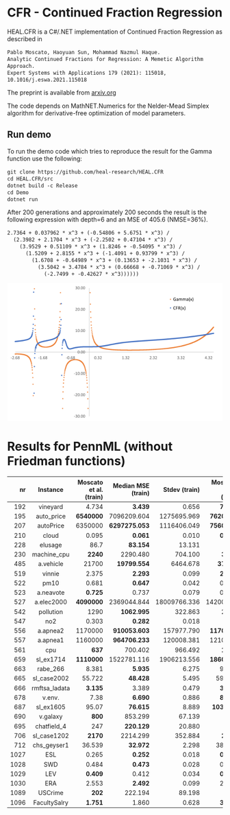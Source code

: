 # CFR - Continued Fraction Regression

HEAL.CFR is a C#/.NET implementation of Continued Fraction Regression as described in 
```
Pablo Moscato, Haoyuan Sun, Mohammad Nazmul Haque.
Analytic Continued Fractions for Regression: A Memetic Algorithm Approach.
Expert Systems with Applications 179 (2021): 115018, 10.1016/j.eswa.2021.115018
```
The preprint is available from [arxiv.org](https://arxiv.org/abs/2001.00624)

The code depends on MathNET.Numerics for the Nelder-Mead Simplex algorithm for derivative-free optimization of model parameters.

## Run demo

To run the demo code which tries to reproduce the result for the Gamma function use the following:
```
git clone https://github.com/heal-research/HEAL.CFR
cd HEAL.CFR/src
dotnet build -c Release
cd Demo
dotnet run
``` 

After 200 generations and approximately 200 seconds the result is the following expression with depth=6 and an MSE of 405.6 (NMSE=36%).

```
2.7364 + 0.037962 * x^3 + (-0.54806 + 5.6751 * x^3) /
  (2.3982 + 2.1704 * x^3 + (-2.2502 + 0.47104 * x^3) / 
    (3.9529 + 0.51109 * x^3 + (1.8246 + -0.54095 * x^3) / 
      (1.5209 + 2.8155 * x^3 + (-1.4091 + 0.93799 * x^3) / 
        (1.6708 + -0.64989 * x^3 + (0.13653 + -2.1031 * x^3) / 
          (3.5042 + 3.4784 * x^3 + (0.66668 + -0.71069 * x^3) / 
            (-2.7499 + -0.42627 * x^3))))))
```

![Scatter plot for Gamma function](src/Demo/gamma.png)

# Results for PennML (without Friedman functions)
nr  | Instance | Moscato et al. (train) | Median MSE (train) | Stdev (train) | Moscato et al. (test) | Median MSE (test) | Stdev (test) | count
--: | :------: | ---------------------: | -----------------: | ------------: | --------------------: | ----------------: | -----------: | ----:
192 | vineyard | 4.734 | **3.439** | 0.656 | **7.993** | 9.493 | 78.494 | 30
195 | auto_price | **6540000** | 7096209.604 | 1275695.969 | **7620000** | 8035568.986 | 2071094.757 | 30
207 | autoPrice | 6350000 | **6297275.053** | 1116406.049 | **7560000** | 7827328.823 | 6343703.564 | 30
210 | cloud | 0.095 | **0.061** | 0.010 | **0.165** | 0.335 | 0.856 | 30
228 | elusage | 86.7 | **83.154** | 13.131 | **119** | 128.058 | 11662.035 | 30
230 | machine_cpu | **2240** | 2290.480 | 704.100 | **3740** | 4530.875 | 20231.100 | 30
485 | a.vehicle | 21700 | **19799.554** | 6464.678 | **37300** | 37382.613 | 26984.828 | 30
519 | vinnie | 2.375 | **2.293** | 0.099 | **2.371** | 2.514 | 0.351 | 30
522 | pm10 | 0.681 | **0.647** | 0.042 | 0.693 | **0.683** | 0.107 | 30
523 | a.neavote | **0.725** | 0.737 | 0.079 | 0.903 | **0.755** | 0.454 | 30
527 | a.elec2000 | **4090000** | 2369044.844 | 18009766.336 | 14200000 | **13654235.001** | 106630949.380 | 30
542 | pollution | 1290 | **1062.995** | 322.863 | 2400 | **2180.441** | 3703.602 | 30
547 | no2 | 0.303 | **0.282** | 0.018 | 0.32 | **0.304** | 0.070 | 30
556 | a.apnea2 | 1170000 | **910053.603** | 157977.790 | **1170000** | 1374304.924 | 473594.166 | 30
557 | a.apnea1 | 1160000 | **964706.233** | 120008.381 | 1210000 | **1057566.636** | 432611.656 | 30
561 | cpu | **637** | 700.402 | 966.492 | **1330** | 2101.871 | 100387.980 | 30
659 | sl_ex1714 | **1110000** | 1522781.116 | 1906213.556 | **1860000** | 2791205.448 | 3218940.610 | 30
663 | rabe_266 | 8.381 | **5.935** | 6.275 | 9.641 | **8.240** | 35.170 | 30
665 | sl_case2002 | 55.722 | **48.428** | 5.495 | 59.521 | **59.223** | 95.357 | 30
666 | rmftsa_ladata | **3.135** | 3.389 | 0.479 | **3.208** | 3.774 | 5440.485 | 30
678 | v.env. | 7.38 | **6.690** | 0.886 | **8.412** | 9.895 | 765.319 | 30
687 | sl_ex1605 | 95.07 | **76.615** | 8.889 | **103.057** | 123.636 | 66.445 | 30
690 | v.galaxy | **800** | 853.299 | 67.139 | **886** | 930.552 | 4994.997 | 30
695 | chatfield_4 | 247 | **220.129** | 20.880 | 296 | **287.365** | 1429.303 | 30
706 | sl_case1202 | **2170** | 2214.299 | 352.884 | **2800** | 2901.182 | 1284.255 | 30
712 | chs_geyser1 | 36.539 | **32.972** | 2.298 | 38.619 | **38.342** | 7.085 | 30
1027 | ESL | 0.265 | **0.252** | 0.018 | **0.309** | 0.325 | 0.203 | 30
1028 | SWD | 0.484 | **0.473** | 0.028 | 0.488 | **0.475** | 0.043 | 30
1029 | LEV | **0.409** | 0.412 | 0.034 | **0.418** | 0.451 | 0.054 | 30
1030 | ERA | 2.553 | **2.492** | 0.099 | 2.665 | **2.622** | 0.190 | 30
1089 | USCrime | **202** | 222.194 | 89.198 | **372** | 621.820 | 124476.809 | 30
1096 | FacultySalry | **1.751** | 1.860 | 0.628 | **3.127** | 3.870 | 8.632 | 30

